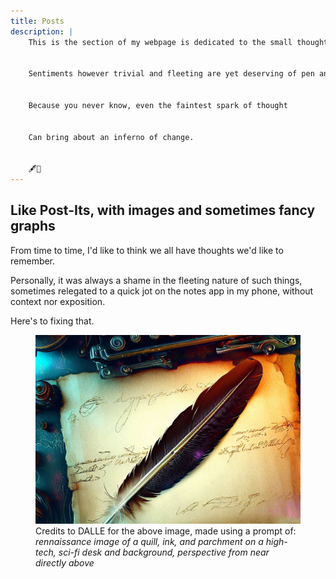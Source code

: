 ```yaml
---
title: Posts
description: |
    This is the section of my webpage is dedicated to the small thoughts in life


    Sentiments however trivial and fleeting are yet deserving of pen and paper


    Because you never know, even the faintest spark of thought


    Can bring about an inferno of change.


    🖋️📄
---
```


## Like Post-Its, with images and sometimes fancy graphs

From time to time, I'd like to think we all have thoughts we'd like to remember. 

Personally, it was always a shame in the fleeting nature of such things, sometimes relegated to a quick jot on the notes app in my phone, without context nor exposition. 

Here's to fixing that.

<figure>
    <img src="dalle-creativity.png">
    <figcaption>
        Credits to DALLE for the above image, made using a prompt of: <i>rennaissance image of a quill, ink, and parchment on a high-tech, sci-fi desk and background, perspective from near directly above</i>
    </figcaption>
</figure>